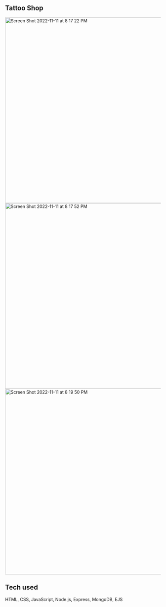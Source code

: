 ## Tattoo Shop



<img width="600" alt="Screen Shot 2022-11-11 at 8 17 22 PM" src="https://user-images.githubusercontent.com/113194307/201450878-6a17bf95-b542-40e0-81f3-088a3e40abde.png">
<img width="600" alt="Screen Shot 2022-11-11 at 8 17 52 PM" src="https://user-images.githubusercontent.com/113194307/201450880-5db51195-e7f1-4411-bc07-3fe53bc7a4db.png">
<img width="600" alt="Screen Shot 2022-11-11 at 8 19 50 PM" src="https://user-images.githubusercontent.com/113194307/201450881-6fc345af-bb5b-41fe-b15b-ea4b7a17393c.png">


## Tech used

 HTML, CSS, JavaScript, Node.js, Express, MongoDB, EJS

